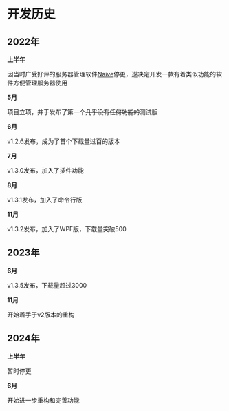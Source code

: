 # 开发历史

## 2022年

__上半年__

因当时广受好评的服务器管理软件[Naive](https://www.minebbs.com/resources/naive-mirai-bds.3482/)停更，遂决定开发一款有着类似功能的软件方便管理服务器使用

__5月__

项目立项，并于发布了第一个~~几乎没有任何功能的~~测试版

__6月__

v1.2.6发布，成为了首个下载量过百的版本

__7月__

v1.3.0发布，加入了插件功能

__8月__

v1.3.1发布，加入了命令行版

__11月__

v1.3.2发布，加入了WPF版，下载量突破500

## 2023年

__6月__

v1.3.5发布，下载量超过3000

__11月__

开始着手于v2版本的重构

## 2024年

__上半年__

暂时停更

__6月__

开始进一步重构和完善功能
